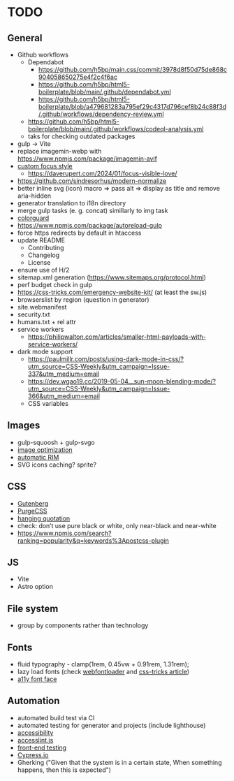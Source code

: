 # TODO

## General
- Github workflows
	- Dependabot
		- https://github.com/h5bp/main.css/commit/3978d8f50d75de868c904058650275e4f2c4f6ac
		- https://github.com/h5bp/html5-boilerplate/blob/main/.github/dependabot.yml
		- https://github.com/h5bp/html5-boilerplate/blob/a479681283a795ef29c4317d796cef8b24c88f3d/.github/workflows/dependency-review.yml
	- https://github.com/h5bp/html5-boilerplate/blob/main/.github/workflows/codeql-analysis.yml
	- taks for checking outdated packages
- gulp -> Vite
- replace imagemin-webp with https://www.npmjs.com/package/imagemin-avif
- [custom focus style](https://css-tricks.com/having-a-little-fun-with-custom-focus-styles/)
	- https://daverupert.com/2024/01/focus-visible-love/
- https://github.com/sindresorhus/modern-normalize
- better inline svg (icon) macro => pass alt => display as title and remove aria-hidden
- generator translation to i18n directory
- merge gulp tasks (e. g. concat) simillarly to img task
- [colorguard](https://github.com/SlexAxton/css-colorguard#programmatic)
- https://www.npmjs.com/package/autoreload-gulp
- force https redirects by default in htaccess
- update README
	- Contributing
	- Changelog
	- License
- ensure use of H/2
- sitemap.xml generation (https://www.sitemaps.org/protocol.html)
- perf budget check in gulp
- https://css-tricks.com/emergency-website-kit/ (at least the sw.js)
- browserslist by region (question in generator)
- site.webmanifest
- security.txt
- humans.txt + rel attr
- service workers
	- https://philipwalton.com/articles/smaller-html-payloads-with-service-workers/
- dark mode support
	- https://paulmillr.com/posts/using-dark-mode-in-css/?utm_source=CSS-Weekly&utm_campaign=Issue-337&utm_medium=email
	- https://dev.wgao19.cc/2019-05-04__sun-moon-blending-mode/?utm_source=CSS-Weekly&utm_campaign=Issue-366&utm_medium=email
	- CSS variables

## Images
- gulp-squoosh + gulp-svgo
- [image optimization](https://dougsillars.com/2018/05/21/state-of-the-web-top-image-optimization-strategies/)
- [automatic RIM](https://www.npmjs.com/package/gulp-responsive)
- SVG icons caching? sprite?

## CSS
- [Gutenberg](https://matejlatin.github.io/Gutenberg/)
- [PurgeCSS](https://medium.com/full-human/purgecss-2-0-c0e812e6c4f6)
- [hanging quotation](https://css-tricks.com/quoting-in-html-quotations-citations-and-blockquotes/)
- check: don’t use pure black or white, only near-black and near-white
- https://www.npmjs.com/search?ranking=popularity&q=keywords%3Apostcss-plugin

## JS
- Vite
- Astro option

## File system
- group by components rather than technology

## Fonts
- fluid typography - clamp(1rem, 0.45vw + 0.91rem, 1.31rem);
- lazy load fonts (check [webfontloader](https://github.com/typekit/webfontloader) and [css-tricks article](https://css-tricks.com/loading-web-fonts-with-the-web-font-loader/))
- [a11y font face](https://material.io/blog/atkinson-hyperlegible-design)

## Automation
- automated build test via CI
- automated testing for generator and projects (include lighthouse)
- [accessibility](https://github.com/github/accessibilityjs)
- [accesslint.js](https://github.com/accesslint/accesslint.js)
- [front-end testing](https://www.javascriptjanuary.com/blog/getting-started-with-front-end-testing)
- [Cypress.io](https://www.cypress.io/features/)
- Gherking ("Given that the system is in a certain state, When something happens, then this is expected")
